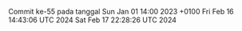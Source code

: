 Commit ke-55 pada tanggal Sun Jan 01 14:00 2023 +0100
Fri Feb 16 14:43:06 UTC 2024
Sat Feb 17 22:28:26 UTC 2024

